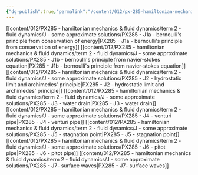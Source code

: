 ```yaml
---
{"dg-publish":true,"permalink":"/content/012/px-285-hamiltonian-mechanics-and-fluid-dynamics/term-2-fluid-dynamics/j-some-approximate-solutions/j-some-approximate-solutions/","noteIcon":"1","created":"2025-01-31T16:14:44.381+00:00","updated":"2025-02-06T16:51:45.282+00:00"}
---
```


[[content/012/PX285 - hamiltonian mechanics & fluid dynamics/term 2 - fluid dynamics/J - some approximate solutions/PX285 - J1a - bernoulli's principle from conservation of energy\|PX285 - J1a - bernoulli's principle from conservation of energy]]
[[content/012/PX285 - hamiltonian mechanics & fluid dynamics/term 2 - fluid dynamics/J - some approximate solutions/PX285 - J1b - bernoulli's principle from navier-stokes equation\|PX285 - J1b - bernoulli's principle from navier-stokes equation]]
[[content/012/PX285 - hamiltonian mechanics & fluid dynamics/term 2 - fluid dynamics/J - some approximate solutions/PX285 - J2 - hydrostatic limit and archimedes' principle\|PX285 - J2 - hydrostatic limit and archimedes' principle]]
[[content/012/PX285 - hamiltonian mechanics & fluid dynamics/term 2 - fluid dynamics/J - some approximate solutions/PX285 - J3 - water drain\|PX285 - J3 - water drain]]
[[content/012/PX285 - hamiltonian mechanics & fluid dynamics/term 2 - fluid dynamics/J - some approximate solutions/PX285 - J4 - venturi pipe\|PX285 - J4 - venturi pipe]]
[[content/012/PX285 - hamiltonian mechanics & fluid dynamics/term 2 - fluid dynamics/J - some approximate solutions/PX285 - J5 - stagnation point\|PX285 - J5 - stagnation point]]
[[content/012/PX285 - hamiltonian mechanics & fluid dynamics/term 2 - fluid dynamics/J - some approximate solutions/PX285 - J6 - pitot pipe\|PX285 - J6 - pitot pipe]]
[[content/012/PX285 - hamiltonian mechanics & fluid dynamics/term 2 - fluid dynamics/J - some approximate solutions/PX285 - J7- surface waves\|PX285 - J7- surface waves]]
